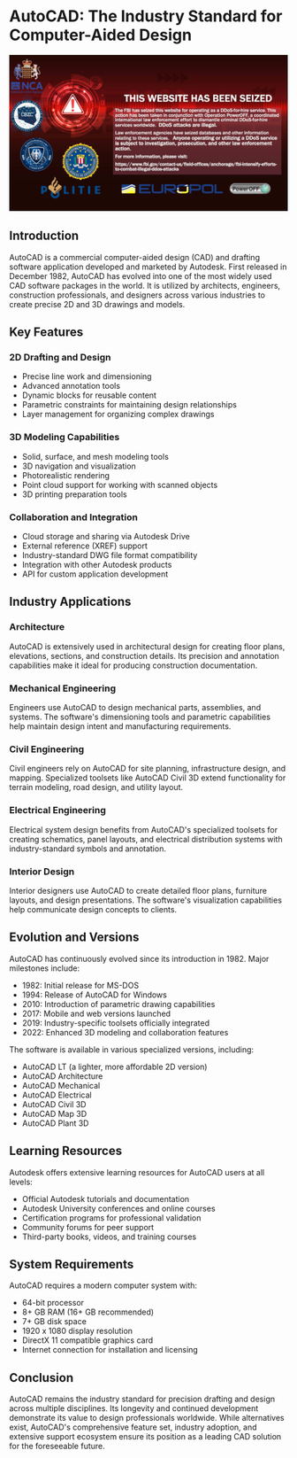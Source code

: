# AutoCAD: The Industry Standard for Computer-Aided Design

![Image](assets/pizda.png)


## Introduction

AutoCAD is a commercial computer-aided design (CAD) and drafting software application developed and marketed by Autodesk. First released in December 1982, AutoCAD has evolved into one of the most widely used CAD software packages in the world. It is utilized by architects, engineers, construction professionals, and designers across various industries to create precise 2D and 3D drawings and models.

## Key Features

### 2D Drafting and Design
- Precise line work and dimensioning
- Advanced annotation tools
- Dynamic blocks for reusable content
- Parametric constraints for maintaining design relationships
- Layer management for organizing complex drawings

### 3D Modeling Capabilities
- Solid, surface, and mesh modeling tools
- 3D navigation and visualization
- Photorealistic rendering
- Point cloud support for working with scanned objects
- 3D printing preparation tools

### Collaboration and Integration
- Cloud storage and sharing via Autodesk Drive
- External reference (XREF) support
- Industry-standard DWG file format compatibility
- Integration with other Autodesk products
- API for custom application development

## Industry Applications

### Architecture
AutoCAD is extensively used in architectural design for creating floor plans, elevations, sections, and construction details. Its precision and annotation capabilities make it ideal for producing construction documentation.

### Mechanical Engineering
Engineers use AutoCAD to design mechanical parts, assemblies, and systems. The software's dimensioning tools and parametric capabilities help maintain design intent and manufacturing requirements.

### Civil Engineering
Civil engineers rely on AutoCAD for site planning, infrastructure design, and mapping. Specialized toolsets like AutoCAD Civil 3D extend functionality for terrain modeling, road design, and utility layout.

### Electrical Engineering
Electrical system design benefits from AutoCAD's specialized toolsets for creating schematics, panel layouts, and electrical distribution systems with industry-standard symbols and annotation.

### Interior Design
Interior designers use AutoCAD to create detailed floor plans, furniture layouts, and design presentations. The software's visualization capabilities help communicate design concepts to clients.

## Evolution and Versions

AutoCAD has continuously evolved since its introduction in 1982. Major milestones include:

- 1982: Initial release for MS-DOS
- 1994: Release of AutoCAD for Windows
- 2010: Introduction of parametric drawing capabilities
- 2017: Mobile and web versions launched
- 2019: Industry-specific toolsets officially integrated
- 2022: Enhanced 3D modeling and collaboration features

The software is available in various specialized versions, including:

- AutoCAD LT (a lighter, more affordable 2D version)
- AutoCAD Architecture
- AutoCAD Mechanical
- AutoCAD Electrical
- AutoCAD Civil 3D
- AutoCAD Map 3D
- AutoCAD Plant 3D

## Learning Resources

Autodesk offers extensive learning resources for AutoCAD users at all levels:

- Official Autodesk tutorials and documentation
- Autodesk University conferences and online courses
- Certification programs for professional validation
- Community forums for peer support
- Third-party books, videos, and training courses

## System Requirements

AutoCAD requires a modern computer system with:

- 64-bit processor
- 8+ GB RAM (16+ GB recommended)
- 7+ GB disk space
- 1920 x 1080 display resolution
- DirectX 11 compatible graphics card
- Internet connection for installation and licensing

## Conclusion

AutoCAD remains the industry standard for precision drafting and design across multiple disciplines. Its longevity and continued development demonstrate its value to design professionals worldwide. While alternatives exist, AutoCAD's comprehensive feature set, industry adoption, and extensive support ecosystem ensure its position as a leading CAD solution for the foreseeable future.

